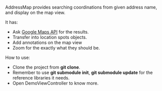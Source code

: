 AddressMap provides searching coordinations from given address name, and display on the map view.

It has:

* Ask [Google Maps API](http://maps.googleapis.com/maps/api/geocode/) for the results.
* Transfer into location spots objects.
* Add annotations on the map view
* Zoom for the exactly what they should be.

How to use:

* Clone the project from **git clone**.
* Remember to use **git submodule init**, **git submodule update** for the reference libraries it needs.
* Open DemoViewController to know more.